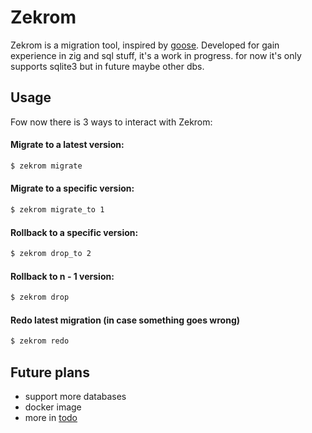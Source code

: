 # Zekrom 
Zekrom is a migration tool, inspired by [goose](https://github.com/pressly/goose).
Developed for gain experience in zig and sql stuff, it's a work in progress.
for now it's only supports sqlite3 but in future maybe other dbs.

## Usage
Fow now there is 3 ways to interact with Zekrom:

#### Migrate to a latest version:
```bash
$ zekrom migrate
```

#### Migrate to a specific version:
```bash
$ zekrom migrate_to 1
```

#### Rollback to a specific version:
```bash
$ zekrom drop_to 2
```

#### Rollback to n - 1 version:
```bash
$ zekrom drop
```

#### Redo latest migration (in case something goes wrong)
```bash
$ zekrom redo
```


## Future plans
* support more databases
* docker image 
* more in [todo](./TODO.md)
